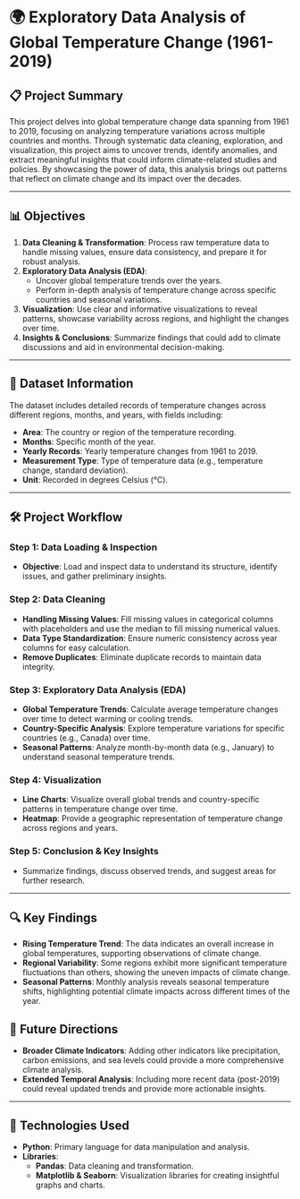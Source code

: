 # 🌍 Exploratory Data Analysis of Global Temperature Change (1961-2019)

## 📋 Project Summary

This project delves into global temperature change data spanning from 1961 to 2019, focusing on analyzing temperature variations across multiple countries and months. Through systematic data cleaning, exploration, and visualization, this project aims to uncover trends, identify anomalies, and extract meaningful insights that could inform climate-related studies and policies. By showcasing the power of data, this analysis brings out patterns that reflect on climate change and its impact over the decades.

---

## 📊 Objectives
1. **Data Cleaning & Transformation**: Process raw temperature data to handle missing values, ensure data consistency, and prepare it for robust analysis.
2. **Exploratory Data Analysis (EDA)**: 
   - Uncover global temperature trends over the years.
   - Perform in-depth analysis of temperature change across specific countries and seasonal variations.
3. **Visualization**: Use clear and informative visualizations to reveal patterns, showcase variability across regions, and highlight the changes over time.
4. **Insights & Conclusions**: Summarize findings that could add to climate discussions and aid in environmental decision-making.

---

## 📂 Dataset Information
The dataset includes detailed records of temperature changes across different regions, months, and years, with fields including:
- **Area**: The country or region of the temperature recording.
- **Months**: Specific month of the year.
- **Yearly Records**: Yearly temperature changes from 1961 to 2019.
- **Measurement Type**: Type of temperature data (e.g., temperature change, standard deviation).
- **Unit**: Recorded in degrees Celsius (°C).

---

## 🛠️ Project Workflow

### Step 1: Data Loading & Inspection
- **Objective**: Load and inspect data to understand its structure, identify issues, and gather preliminary insights.

### Step 2: Data Cleaning
- **Handling Missing Values**: Fill missing values in categorical columns with placeholders and use the median to fill missing numerical values.
- **Data Type Standardization**: Ensure numeric consistency across year columns for easy calculation.
- **Remove Duplicates**: Eliminate duplicate records to maintain data integrity.

### Step 3: Exploratory Data Analysis (EDA)
- **Global Temperature Trends**: Calculate average temperature changes over time to detect warming or cooling trends.
- **Country-Specific Analysis**: Explore temperature variations for specific countries (e.g., Canada) over time.
- **Seasonal Patterns**: Analyze month-by-month data (e.g., January) to understand seasonal temperature trends.

### Step 4: Visualization
- **Line Charts**: Visualize overall global trends and country-specific patterns in temperature change over time.
- **Heatmap**: Provide a geographic representation of temperature change across regions and years.

### Step 5: Conclusion & Key Insights
- Summarize findings, discuss observed trends, and suggest areas for further research.

---

## 🔍 Key Findings
- **Rising Temperature Trend**: The data indicates an overall increase in global temperatures, supporting observations of climate change.
- **Regional Variability**: Some regions exhibit more significant temperature fluctuations than others, showing the uneven impacts of climate change.
- **Seasonal Patterns**: Monthly analysis reveals seasonal temperature shifts, highlighting potential climate impacts across different times of the year.

## 🚀 Future Directions
- **Broader Climate Indicators**: Adding other indicators like precipitation, carbon emissions, and sea levels could provide a more comprehensive climate analysis.
- **Extended Temporal Analysis**: Including more recent data (post-2019) could reveal updated trends and provide more actionable insights.

---

## 🔧 Technologies Used
- **Python**: Primary language for data manipulation and analysis.
- **Libraries**:
  - **Pandas**: Data cleaning and transformation.
  - **Matplotlib & Seaborn**: Visualization libraries for creating insightful graphs and charts.
